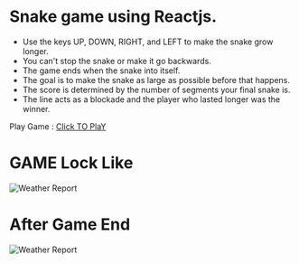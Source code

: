 # Snake game using Reactjs.

- Use the keys UP, DOWN, RIGHT, and LEFT to make the snake grow longer.
- You can't stop the snake or make it go backwards.
- The game ends when the snake into itself.
- The goal is to make the snake as large as possible before that happens.
- The score is determined by the number of segments your final snake is.
- The line acts as a blockade and the player who lasted longer was the winner.


Play Game :  [Click TO PlaY](https://rdinesh1667.github.io/snake-game-using-react) <br>

# GAME Lock Like<br>
![Weather Report](https://raw.github.com/Rdinesh1667/snake-game-using-react/master/src/images/snake-img-1.png) <br>

# After Game End <br>
![Weather Report](https://raw.github.com/Rdinesh1667/snake-game-using-react/master/src/images/snake-img-2.png) <br>
